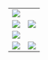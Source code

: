 <table>
    <tbody>
        <tr>
            <td colspan="2" valign="top">
                <img
                    src="https://activity-graph.herokuapp.com/graph?username=nightsnow0918&bg_color=0D1117&color=e05397&line=e05397&point=FFFFFF&hide_border=true" />
            </td>
        </tr>
        <tr>
            <td valign="top">
                <img
                    src="https://github-readme-streak-stats.herokuapp.com/?user=nightsnow0918&theme=black-ice&hide_border=true&stroke=0000&background=0D1117&ring=e05397&fire=e05397&currStreakLabel=e05397" />
            </td>
            <td valign="top">
                <img
                    src="https://github-readme-stats.vercel.app/api?username=nightsnow0918&show_icons=true&icon_color=E6DB74&border_color=66D9EF&bg_color=272822&title_color=F92672&text_color=AE81FF&count_private=true" />
            </td>
        </tr>
        <tr>
            <td colspan="2" valign="top">
                <img
                    src="https://github-profile-summary-cards.vercel.app/api/cards/profile-details?username=nightsnow0918&theme=github_dark" />
            </td>
        </tr>
        <tr>
            <td valign="top">
                <a href="https://github.com/m9810223/emojiPy">
                    <img src="https://github-readme-stats.vercel.app/api/pin/?username=nightsnow0918&repo=emojiPy" />
            </td>
            <td valign="top">
                <a href="https://github.com/m9810223/pymatrix">
                    <img src="https://github-readme-stats.vercel.app/api/pin/?username=nightsnow0918&repo=pymatrix" />
                </a>
            </td>
        </tr>
    </tbody>
</table>

<!-- [![](https://activity-graph.herokuapp.com/graph?username=m9810223&bg_color=0D1117&color=e05397&line=e05397&point=FFFFFF&hide_border=true)](https://mhhi.cc/) -->

<!-- [![emojiPy](https://github-readme-stats.vercel.app/api/pin/?username=nightsnow0918&repo=emojiPy)](https://github.com/m9810223/emojiPy)

[![pymatrix](https://github-readme-stats.vercel.app/api/pin/?username=nightsnow0918&repo=pymatrix)](https://github.com/m9810223/pymatrix) -->

<!-- [![](https://github-readme-streak-stats.herokuapp.com/?user=nightsnow0918&theme=black-ice&hide_border=true&stroke=0000&background=0D1117&ring=e05397&fire=e05397&currStreakLabel=e05397)]() -->

<!-- [![GitHub stats](https://github-readme-stats.vercel.app/api?username=nightsnow0918&show_icons=true&icon_color=E6DB74&border_color=66D9EF&bg_color=272822&title_color=F92672&text_color=AE81FF&count_private=true)](https://mhhi.cc/) -->

<!-- [![wakatime stats](https://github-readme-stats.vercel.app/api/wakatime?username=michaelh&langs_count=5)](https://mhhi.cc/) -->

<!-- [![](https://github-profile-summary-cards.vercel.app/api/cards/profile-details?username=nightsnow0918&theme=github_dark)](https://mhhi.cc/) -->
